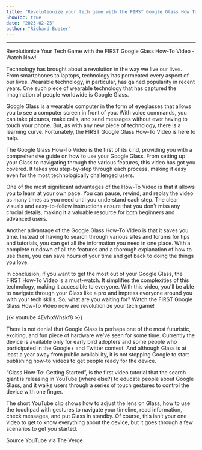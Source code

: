 ```yaml
---
title: "Revolutionize your tech game with the FIRST Google Glass How To Video - Watch NOW!"
ShowToc: true 
date: "2023-02-25"
author: "Richard Bueter"
---
```

*****
Revolutionize Your Tech Game with the FIRST Google Glass How-To Video - Watch Now!

Technology has brought about a revolution in the way we live our lives. From smartphones to laptops, technology has permeated every aspect of our lives. Wearable technology, in particular, has gained popularity in recent years. One such piece of wearable technology that has captured the imagination of people worldwide is Google Glass.

Google Glass is a wearable computer in the form of eyeglasses that allows you to see a computer screen in front of you. With voice commands, you can take pictures, make calls, and send messages without ever having to touch your phone. But, as with any new piece of technology, there is a learning curve. Fortunately, the FIRST Google Glass How-To Video is here to help.

The Google Glass How-To Video is the first of its kind, providing you with a comprehensive guide on how to use your Google Glass. From setting up your Glass to navigating through the various features, this video has got you covered. It takes you step-by-step through each process, making it easy even for the most technologically challenged users.

One of the most significant advantages of the How-To Video is that it allows you to learn at your own pace. You can pause, rewind, and replay the video as many times as you need until you understand each step. The clear visuals and easy-to-follow instructions ensure that you don't miss any crucial details, making it a valuable resource for both beginners and advanced users.

Another advantage of the Google Glass How-To Video is that it saves you time. Instead of having to search through various sites and forums for tips and tutorials, you can get all the information you need in one place. With a complete rundown of all the features and a thorough explanation of how to use them, you can save hours of your time and get back to doing the things you love.

In conclusion, if you want to get the most out of your Google Glass, the FIRST How-To Video is a must-watch. It simplifies the complexities of this technology, making it accessible to everyone. With this video, you'll be able to navigate through your Glass like a pro and impress everyone around you with your tech skills. So, what are you waiting for? Watch the FIRST Google Glass How-To Video now and revolutionize your tech game!

{{< youtube 4EvNxWhskf8 >}} 



There is not denial that Google Glass is perhaps one of the most futuristic, exciting, and fun piece of hardware we’ve seen for some time. Currently the device is available only for early bird adopters and some people who participated in the Google+ and Twitter contest. And although Glass is at least a year away from public availability, it is not stopping Google to start publishing how-to videos to get people ready for the device.
 
“Glass How-To: Getting Started”, is the first video tutorial that the search giant is releasing in YouTube (where else?) to educate people about Google Glass, and it walks users through a series of touch gestures to control the device with one finger.
 
The short YouTube clip shows how to adjust the lens on Glass, how to use the touchpad with gestures to navigate your timeline, read information, check messages, and put Glass in standby. Of course, this isn’t your one video to get to know everything about the device, but it goes through a few scenarios to get you started.
 
Source YouTube via The Verge




